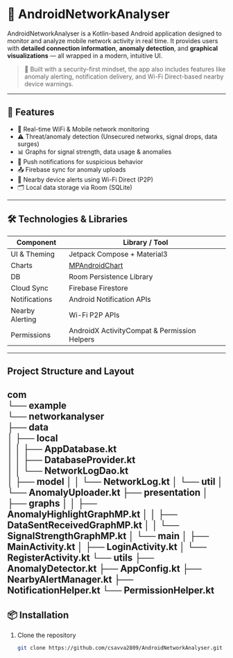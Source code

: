 # 📡 AndroidNetworkAnalyser

AndroidNetworkAnalyser is a Kotlin-based Android application designed to monitor and analyze mobile network activity in real time. It provides users with **detailed connection information**, **anomaly detection**, and **graphical visualizations** — all wrapped in a modern, intuitive UI.

> 🔐 Built with a security-first mindset, the app also includes features like anomaly alerting, notification delivery, and Wi-Fi Direct-based nearby device warnings.

---

## 🚀 Features

- 📶 Real-time WiFi & Mobile network monitoring
- ⚠️ Threat/anomaly detection (Unsecured networks, signal drops, data surges)
- 📊 Graphs for signal strength, data usage & anomalies
- 🔔 Push notifications for suspicious behavior
- 📤 Firebase sync for anomaly uploads
- 📡 Nearby device alerts using Wi-Fi Direct (P2P)
- 🗂️ Local data storage via Room (SQLite)

---

## 🛠️ Technologies & Libraries

| Component | Library / Tool |
|----------|----------------|
| UI & Theming | Jetpack Compose + Material3 |
| Charts | [MPAndroidChart](https://github.com/PhilJay/MPAndroidChart) |
| DB | Room Persistence Library |
| Cloud Sync | Firebase Firestore |
| Notifications | Android Notification APIs |
| Nearby Alerting | Wi-Fi P2P APIs |
| Permissions | AndroidX ActivityCompat & Permission Helpers |

---
## Project Structure and Layout

com  
└── example  
    └── networkanalyser  
        ├── data  
        │   ├── local  
        │   │   ├── AppDatabase.kt  
        │   │   ├── DatabaseProvider.kt  
        │   │   └── NetworkLogDao.kt  
        │   ├── model
        │   │   └── NetworkLog.kt
        │   └── util
        │       └── AnomalyUploader.kt
        ├── presentation
        │   ├── graphs
        │   │   ├── AnomalyHighlightGraphMP.kt
        │   │   ├── DataSentReceivedGraphMP.kt
        │   │   └── SignalStrengthGraphMP.kt
        │   └── main
        │       ├── MainActivity.kt
        │       ├── LoginActivity.kt
        │       └── RegisterActivity.kt
        └── utils
            ├── AnomalyDetector.kt
            ├── AppConfig.kt
            ├── NearbyAlertManager.kt
            ├── NotificationHelper.kt
            └── PermissionHelper.kt
---
## 📦 Installation

1. Clone the repository  
   ```bash
   git clone https://github.com/csavva2809/AndroidNetworkAnalyser.git
   ```
